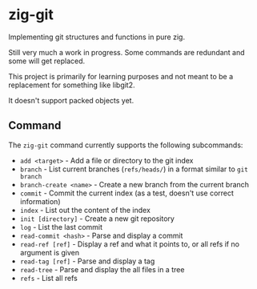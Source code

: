 # zig-git

Implementing git structures and functions in pure zig.

Still very much a work in progress. Some commands are redundant and some will get replaced.

This project is primarily for learning purposes and not meant to be a replacement for something like libgit2.

It doesn't support packed objects yet.

## Command

The `zig-git` command currently supports the following subcommands:
* `add <target>` - Add a file or directory to the git index
* `branch` - List current branches (`refs/heads/`) in a format similar to `git branch`
* `branch-create <name>` - Create a new branch from the current branch
* `commit` - Commit the current index (as a test, doesn't use correct information)
* `index` - List out the content of the index
* `init [directory]` - Create a new git repository
* `log` - List the last commit
* `read-commit <hash>` - Parse and display a commit
* `read-ref [ref]` - Display a ref and what it points to, or all refs if no argument is given
* `read-tag [ref]` - Parse and display a tag
* `read-tree` - Parse and display the all files in a tree
* `refs` - List all refs
